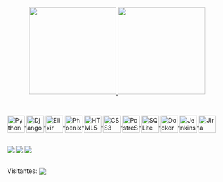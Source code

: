 <div align="center">
  <a href="https://github.com/JVMartyns">
  <img height="200em" src="https://github-readme-stats.vercel.app/api?username=JVMartyns&show_icons=true&theme=dark&include_all_commits=true&count_private=true"/>
  <img height="200em" src="https://github-readme-stats.vercel.app/api/top-langs/?username=JVMartyns&layout=compact&langs_count=7&theme=dark"/>
</div>
  
   ##
  
</div>
<div style="display: inline_block"><br>
  <img align="center" alt="Python" height="40" width="40" src="https://cdn.jsdelivr.net/gh/devicons/devicon/icons/python/python-original.svg">
  <img align="center" alt="Django" height="40" width="40" src="https://cdn.jsdelivr.net/gh/devicons/devicon/icons/django/django-plain.svg">
  <img align="center" alt="Elixir" height="40" width="40" src="https://cdn.jsdelivr.net/gh/devicons/devicon/icons/elixir/elixir-original.svg">
  <img align="center" alt="Phoenix" height="40" width="40" src="https://cdn.jsdelivr.net/gh/devicons/devicon/icons/phoenix/phoenix-original.svg">
  <img align="center" alt="HTML5" height="40" width="40" src="https://cdn.jsdelivr.net/gh/devicons/devicon/icons/html5/html5-original.svg">
  <img align="center" alt="CSS3" height="40" width="40" src="https://cdn.jsdelivr.net/gh/devicons/devicon/icons/css3/css3-original.svg">
  <img align="center" alt="PostreSQl" height="40" width="40" src="https://cdn.jsdelivr.net/gh/devicons/devicon/icons/postgresql/postgresql-original.svg">
  <img align="center" alt="SQLite" height="40" width="40" src="https://cdn.jsdelivr.net/gh/devicons/devicon/icons/sqlite/sqlite-original.svg">
  <img align="center" alt="Docker" height="40" width="40" src="https://cdn.jsdelivr.net/gh/devicons/devicon/icons/docker/docker-original.svg">
  <img align="center" alt="Jenkins" height="40" width="40" src="https://cdn.jsdelivr.net/gh/devicons/devicon/icons/jenkins/jenkins-original.svg">
  <img align="center" alt="Jira" height="40" width="40" src="https://cdn.jsdelivr.net/gh/devicons/devicon/icons/jira/jira-original.svg">
</div>
</div>
  
  ##
 
<div> 
  <a href = "mailto:jvmartyns2015@gmail.com"><img src="https://img.shields.io/badge/Gmail-D14836?style=for-the-badge&logo=gmail&logoColor=white" target="_blank"></a>
  <a href="https://www.linkedin.com/in/jo%C3%A3o-vitor-martins-ara%C3%BAjo-4668a3139/" target="_blank"><img src="https://img.shields.io/badge/-LinkedIn-%230077B5?style=for-the-badge&logo=linkedin&logoColor=white" target="_blank"></a>
  <a href="https://exercism.org/profiles/JVMartyns" target="_blank"><img src="https://img.shields.io/badge/-Exercism-54039A?style=for-the-badge&logo=exercism&logoColor=white" target="_blank"></a>
</div>
  
   ##
  
<div align="left">
<p align="rigth">
  Visitantes: 
  <img align="center"src="https://profile-counter.glitch.me/JVMartyns/count.svg"/>
</p>
</div>
